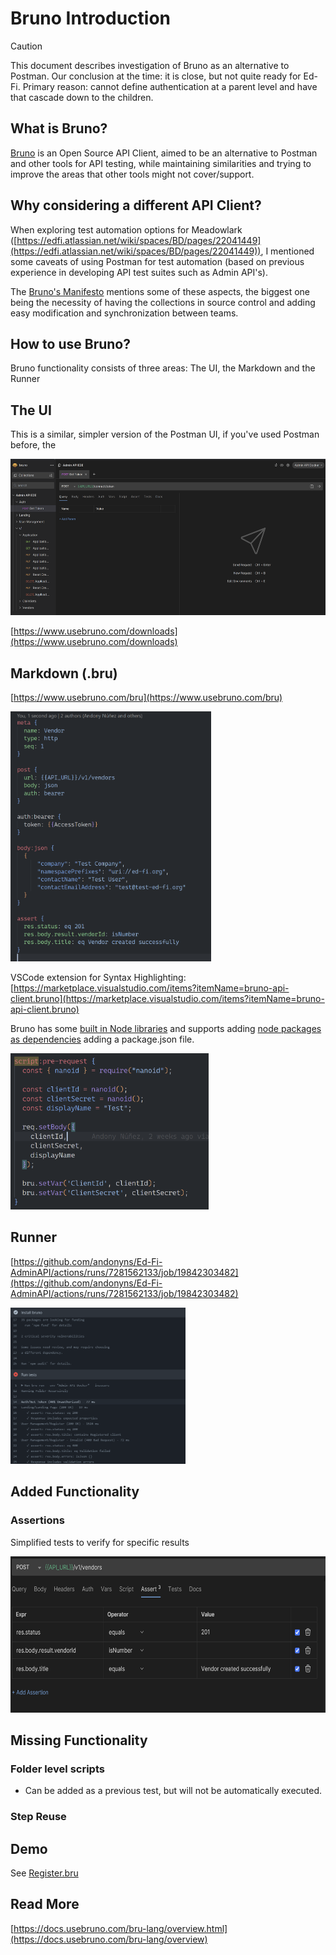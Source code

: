 # Bruno Introduction

> [!CAUTION]
> This document describes investigation of Bruno as an alternative to Postman. Our conclusion at the time: it is close, but not quite ready for Ed-Fi. Primary reason: cannot define authentication at a parent level and have that cascade down to the children.

## What is Bruno?

[Bruno](https://www.usebruno.com/) is an Open Source API Client, aimed to be an alternative to Postman and other tools for API testing, while maintaining similarities and trying to improve the areas that other tools might not cover/support.

## Why considering a different API Client?

When exploring test automation options for Meadowlark ([https://edfi.atlassian.net/wiki/spaces/BD/pages/22041449](https://edfi.atlassian.net/wiki/spaces/BD/pages/22041449)), I mentioned some caveats of using Postman for test automation (based on previous experience in developing API test suites such as Admin API's).

The [Bruno's Manifesto](https://www.usebruno.com/manifesto) mentions some of these aspects, the biggest one being the necessity of having the collections in source control and adding easy modification and synchronization between teams.

## How to use Bruno?

Bruno functionality consists of three areas: The UI, the Markdown and the Runner

## The UI

This is a similar, simpler version of the Postman UI, if you've used Postman before, the

<img alt="BrunoUI" 
src="../images/Coding-and-Testing-Standards/BrunoUI.png" 
height=250>

[https://www.usebruno.com/downloads](https://www.usebruno.com/downloads)

## Markdown (.bru)

[https://www.usebruno.com/bru](https://www.usebruno.com/bru)

<img alt="BrunoMarkdown" 
src="../images/Coding-and-Testing-Standards/BrunoMarkdown.png" 
height=400>

VSCode extension for Syntax Highlighting: [https://marketplace.visualstudio.com/items?itemName=bruno-api-client.bruno](https://marketplace.visualstudio.com/items?itemName=bruno-api-client.bruno)

Bruno has some [built in Node libraries](https://docs.usebruno.com/scripting/inbuilt-libraries.html) and supports adding [node packages as dependencies](https://docs.usebruno.com/scripting/external-libraries.html) adding a package.json file.

<img alt="Bruno NodeLibraries Example"
src="../images/Coding-and-Testing-Standards/BrunoNode.png"
height=250>

## Runner

[https://github.com/andonyns/Ed-Fi-AdminAPI/actions/runs/7281562133/job/19842303482](https://github.com/andonyns/Ed-Fi-AdminAPI/actions/runs/7281562133/job/19842303482)

<img alt="Bruno Runner"
src="../images/Coding-and-Testing-Standards/BrunoRunner.png"
height=250>

## Added Functionality

### Assertions

Simplified tests to verify for specific results

<img alt="Bruno Assertations"
src="../images/Coding-and-Testing-Standards/BrunoAssertations.png"
height=250>

## Missing Functionality

### Folder level scripts

- Can be added as a previous test, but will not be automatically executed.

### Step Reuse

## Demo

See [Register.bru](https://github.com/Ed-Fi-Alliance-OSS/Ed-Fi-AdminAPI/blob/14ffada70028375fdd22d1e368992e38e208102f/Application/EdFi.Ods.AdminApi/E2E-Tests/bruno/Admin-API-E2E/User-Management/Register.bru)

## Read More

[https://docs.usebruno.com/bru-lang/overview.html](https://docs.usebruno.com/bru-lang/overview)
